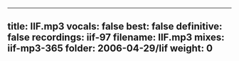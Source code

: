 
---
title: IIF.mp3
vocals: false
best: false
definitive: false
recordings: iif-97
filename: IIF.mp3
mixes: iif-mp3-365
folder: 2006-04-29/Iif
weight: 0
---
